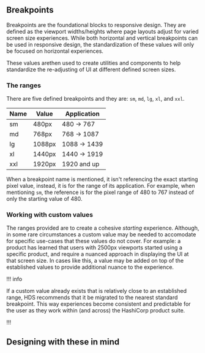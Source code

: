 ## Breakpoints

Breakpoints are the foundational blocks to responsive design. They are defined as the viewport widths/heights where page layouts adjust for varied screen size experiences. While both horizontal and vertical breakpoints can be used in responsive design, the standardization of these values will only be focused on horizontal experiences. 

These values arethen used to create utilities and components to help standardize the re-adjusting of UI at different defined screen sizes.

### The ranges

There are five defined breakpoints and they are: `sm`, `md`, `lg`, `xl`, and `xxl`.

| Name   | Value        | Application     |
| ------ | ------------ | --------------- |
| sm     | 480px        | 480 → 767       |
| md     | 768px        | 768 → 1087      |
| lg     | 1088px       | 1088 → 1439     |
| xl     | 1440px       | 1440 → 1919     |
| xxl    | 1920px       | 1920 and up     |

When a breakpoint name is mentioned, it isn't referencing the exact starting pixel value, instead, it is for the range of its application. For example, when mentioning `sm`, the reference is for the pixel range of 480 to 767 instead of only the starting value of 480.

### Working with custom values

The ranges provided are to create a cohesive *starting* experience. Although, in some rare circumstances a custom value may be needed to accomodate for specific use-cases that these values do not cover. For example: a product has learned that users with 2500px viewports started using a specific product, and require a nuanced approach in displaying the UI at that screen size. In cases like this, a value may be added on top of the established values to provide additional nuance to the experience.

!!! info

If a custom value already exists that is relatively close to an established range, HDS recommends that it be migrated to the nearest standard breakpoint. This way experiences become consistent and predictable for the user as they work within (and across) the HashiCorp product suite.

!!!


## Designing with these in mind